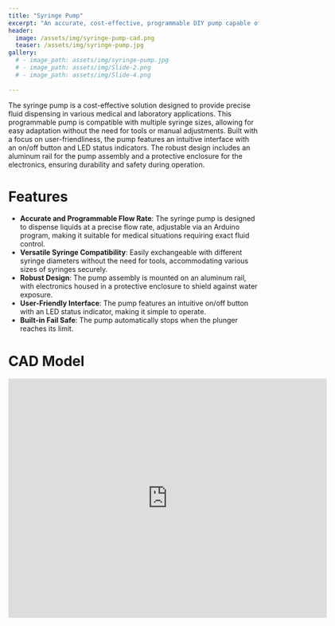 ```yaml
---
title: "Syringe Pump"
excerpt: "An accurate, cost-effective, programmable DIY pump capable of various flow rates."
header:
  image: /assets/img/syringe-pump-cad.png
  teaser: /assets/img/syringe-pump.jpg
gallery:
  # - image_path: assets/img/syringe-pump.jpg
  # - image_path: assets/img/Slide-2.png
  # - image_path: assets/img/Slide-4.png
   
---
```


The syringe pump is a cost-effective solution designed to provide precise fluid dispensing in various medical and laboratory applications. This programmable pump is compatible with multiple syringe sizes, allowing for easy adaptation without the need for tools or manual adjustments. Built with a focus on  user-friendliness, the pump features an intuitive interface with an on/off button and LED status indicators. The robust design includes an aluminum rail for the pump assembly and a protective enclosure for the electronics, ensuring durability and safety during operation.


# Features

* **Accurate and Programmable Flow Rate**: The syringe pump is designed to dispense liquids at a precise flow rate, adjustable via an Arduino program, making it suitable for medical situations requiring exact fluid control.
* **Versatile Syringe Compatibility**: Easily exchangeable with different syringe diameters without the need for tools, accommodating various sizes of syringes securely.
* **Robust Design**: The pump assembly is mounted on an aluminum rail, with electronics housed in a protective enclosure to shield against water exposure.
* **User-Friendly Interface**: The pump features an intuitive on/off button with an LED status indicator, making it simple to operate.
* **Built-in Fail Safe**: The pump automatically stops when the plunger reaches its limit.

# CAD Model
<iframe src="https://vanderbilt643.autodesk360.com/shares/public/SH286ddQT78850c0d8a420c83ffe648ca368?mode=embed" width="640" height="480" allowfullscreen="true" webkitallowfullscreen="true" mozallowfullscreen="true"  frameborder="0"></iframe>

<!-- {% include gallery caption="write caption here" %} -->
